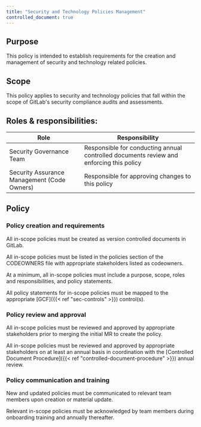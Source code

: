 ```yaml
---
title: "Security and Technology Policies Management"
controlled_document: true
---
```


## Purpose

This policy is intended to establish requirements for the creation and management of security and technology related policies.

## Scope

This policy applies to security and technology policies that fall within the scope of GitLab's security compliance audits and assessments.

## Roles & responsibilities:

| Role  | Responsibility |
|-----------|-----------|
| Security Governance Team | Responsible for conducting annual controlled documents review and enforcing this policy
| Security Assurance Management (Code Owners) | Responsible for approving changes to this policy |

## Policy

### Policy creation and requirements

All in-scope policies must be created as version controlled documents in GitLab.

All in-scope policies must be listed in the policies section of the CODEOWNERS file with appropriate stakeholders listed as codeowners.

At a minimum, all in-scope policies must include a purpose, scope, roles and responsibilities, and policy statements.

All policy statements for in-scope policies must be mapped to the appropriate [GCF]({{< ref "sec-controls" >}}) control(s).

### Policy review and approval

All in-scope policies must be reviewed and approved by appropriate stakeholders prior to merging the initial MR to create the policy.

All in-scope policies must be reviewed and approved by appropriate stakeholders on at least an annual basis in coordination with the [Controlled Document Procedure]({{< ref "controlled-document-procedure" >}}) annual review.

### Policy communication and training

New and updated policies must be communicated to relevant team members upon creation or material update.

Relevant in-scope policies must be acknowledged by team members during onboarding training and annually thereafter.

